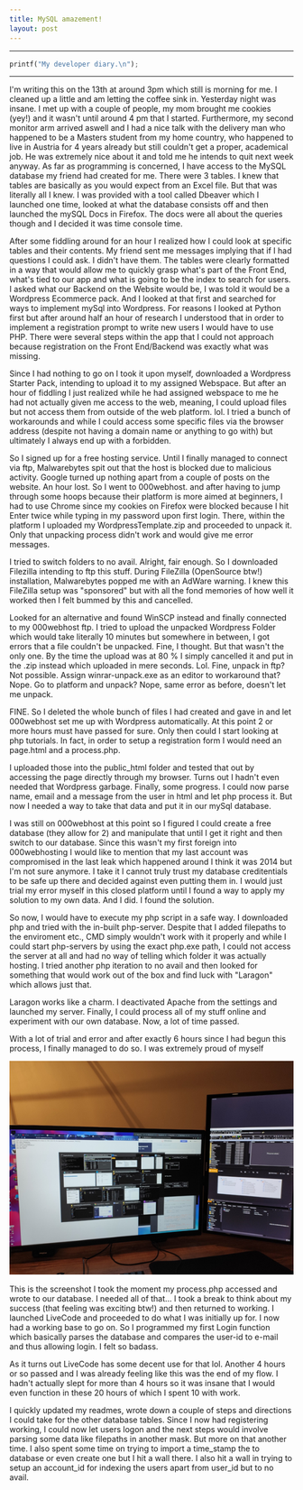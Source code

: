 ```yaml
---
title: MySQL amazement!
layout: post
---
```




***
```python
printf("My developer diary.\n");
```
***

I'm writing this on the 13th at around 3pm which still is morning for me. I cleaned up a little and am letting the coffee sink in. Yesterday night was insane. I met up with a couple of people, my mom brought me cookies (yey!) and it wasn't until around 4 pm that I started. Furthermore, my second monitor arm arrived aswell and I had a nice talk with the delivery man who happened to be a Masters student from my home country, who happened to live in Austria for 4 years already but still couldn't get a proper, academical job. He was extremely nice about it and told me he intends to quit next week anyway. 
As far as programming is concerned, I have access to the MySQL database my friend had created for me. There were 3 tables. I knew that tables are basically as you would expect from an Excel file. But that was literally all I knew. I was provided with a tool called Dbeaver which I launched one time, looked at what the database consists off and then launched the mySQL Docs in Firefox. The docs were all about the queries though and I decided it was time console time.

After some fiddling around for an hour I realized how I could look at specific tables and their contents. My friend sent me messages implying that if I had questions I could ask. I didn't have them. The tables were clearly formatted in a way that would allow me to quickly grasp what's part of the Front End, what's tied to our app and what is going to be the index to search for users. I asked what our Backend on the Website would be, I was told it would be a Wordpress Ecommerce pack. And I looked at that first and searched for ways to implement mySql into Wordpress. 
For reasons I looked at Python first but after around half an hour of research I understood that in order to implement a registration prompt to write new users I would have to use PHP. There were several steps within the app that I could not approach because registration on the Front End/Backend was exactly what was missing. 

Since I had nothing to go on I took it upon myself, downloaded a Wordpress Starter Pack, intending to upload it to my assigned Webspace. But after an hour of fiddling I just realized while he had assigned webspace to me he had not actually given me access to the web, meaning, I could upload files but not access them from outside of the web platform. lol. I tried a bunch of workarounds and while  I could access some specific files via the browser address (despite not having a domain name or anything to go with) but ultimately I always end up with a forbidden.

So I signed up for a free hosting service. Until I finally managed to connect via ftp, Malwarebytes spit out that the host is blocked due to malicious activity. Google turned up nothing apart from a couple of posts on the website. An hour lost. So I went to 000webhost. and after having to jump through some hoops because their platform is more aimed at beginners, I had to use Chrome since my cookies on Firefox were blocked because I hit Enter twice while typing in my password upon first login. There, within the platform I uploaded my WordpressTemplate.zip and proceeded to unpack it. Only that unpacking process didn't work and would give me error messages. 

I tried to switch folders to no avail. Alright, fair enough. So I downloaded Filezilla intending to ftp this stuff. During FileZilla (OpenSource btw!) installation, Malwarebytes popped me with an AdWare warning. I knew this FileZilla setup was "sponsored" but with all the fond memories of how well it worked then I felt bummed by this and cancelled. 

Looked for an alternative and found WinSCP instead and finally connected to my 000webhost ftp. I tried to upload the unpacked Wordpress Folder which would take literally 10 minutes but somewhere in between, I got errors that a file couldn't be unpacked. Fine, I thought. But that wasn't the only one. By the time the upload was at 80 % I simply cancelled it and put in the .zip instead which uploaded in mere seconds. Lol. Fine, unpack in ftp? Not possible. Assign winrar-unpack.exe as an editor to workaround that? Nope. Go to platform and unpack? Nope, same error as before, doesn't let me unpack.

FINE. So I deleted the whole bunch of files I had created and gave in and let 000webhost set me up with Wordpress automatically. At this point 2 or more hours must have passed for sure. Only then could I start looking at php tutorials. In fact, in order to setup a registration form I would need an page.html and a process.php.

 I uploaded those into the public_html folder and tested that out by accessing the page directly through my browser. Turns out I hadn't even needed that Wordpress garbage. Finally, some progress. I could now parse name, email and a message from the user in html and let php process it.
But now I needed a way to take that data and put it in our mySql database.

I was still on 000webhost at this point so I figured I could create a free database (they allow for 2) and manipulate that until I get it right and then switch to our database. Since this wasn't my first foreign into 000webhosting I would like to mention that my last account was compromised in the last leak which happened around I think it was 2014 but I'm not sure anymore. I take it I cannot truly trust my database creditentials to be safe up there and decided against even putting them in. I would just trial my error myself in this closed platform until I found a way to apply my solution to my own data. And I did. I found the solution.

So now, I would have to execute my php script in a safe way. I downloaded php and tried with the in-built php-server. Despite that I added filepaths to the enviroment etc., CMD simply wouldn't work with it properly and while I could start php-servers by using the exact php.exe path, I could not access the server at all and had no way of telling which folder it was actually hosting. I tried another php iteration to no avail and then looked for something that would work out of the box and find luck with "Laragon" which allows just that.

Laragon works like a charm. I deactivated Apache from the settings and launched my server. Finally, I could process all of my stuff online and experiment with our own database. Now, a lot of time passed.

With a lot of trial and error and after exactly 6 hours since I had begun this process, I finally managed to do so. I was extremely proud of myself

![Test](../images/posts/includes/120.png)

This is the screenshot I took the moment my process.php accessed and wrote to our database. I needed all of that...
I took a break to think about my success (that feeling was exciting btw!) and then returned to working. I launched LiveCode and proceeded to do what I was initially up for. I now had a working base to go on. So I programmed my first Login function which basically parses the database and compares the user-id to e-mail and thus allowing login. I felt so badass.

As it turns out LiveCode has some decent use for that lol. Another 4 hours or so passed and I was already feeling like this was the end of my flow. I hadn't actually slept for more than 4 hours so it was insane that I would even function in these 20 hours of which I spent 10 with work. 

I quickly updated my readmes, wrote down a couple of steps and directions I could take for the other database tables. Since I now had registering working, I could now let users logon and the next steps would involve parsing some data like filepaths in another mask. But more on that another time. I also spent some time on trying to import a time_stamp the to database or even create one but I hit a wall there. I also hit a wall in trying to setup an account_id for indexing the users apart from user_id but to no avail. 